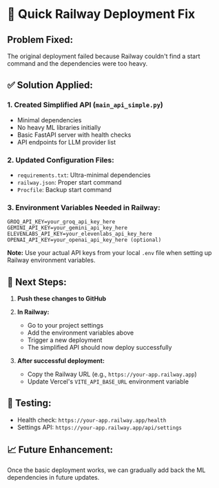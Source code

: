# 🚀 Quick Railway Deployment Fix

## Problem Fixed:
The original deployment failed because Railway couldn't find a start command and the dependencies were too heavy.

## ✅ Solution Applied:

### 1. Created Simplified API (`main_api_simple.py`)
- Minimal dependencies
- No heavy ML libraries initially 
- Basic FastAPI server with health checks
- API endpoints for LLM provider list

### 2. Updated Configuration Files:
- `requirements.txt`: Ultra-minimal dependencies
- `railway.json`: Proper start command
- `Procfile`: Backup start command

### 3. Environment Variables Needed in Railway:
```
GROQ_API_KEY=your_groq_api_key_here
GEMINI_API_KEY=your_gemini_api_key_here
ELEVENLABS_API_KEY=your_elevenlabs_api_key_here
OPENAI_API_KEY=your_openai_api_key_here (optional)
```

**Note:** Use your actual API keys from your local `.env` file when setting up Railway environment variables.

## 🔄 Next Steps:

1. **Push these changes to GitHub**
2. **In Railway:**
   - Go to your project settings
   - Add the environment variables above
   - Trigger a new deployment
   - The simplified API should now deploy successfully

3. **After successful deployment:**
   - Copy the Railway URL (e.g., `https://your-app.railway.app`)
   - Update Vercel's `VITE_API_BASE_URL` environment variable

## 🧪 Testing:
- Health check: `https://your-app.railway.app/health`
- Settings API: `https://your-app.railway.app/api/settings`

## 📈 Future Enhancement:
Once the basic deployment works, we can gradually add back the ML dependencies in future updates.
